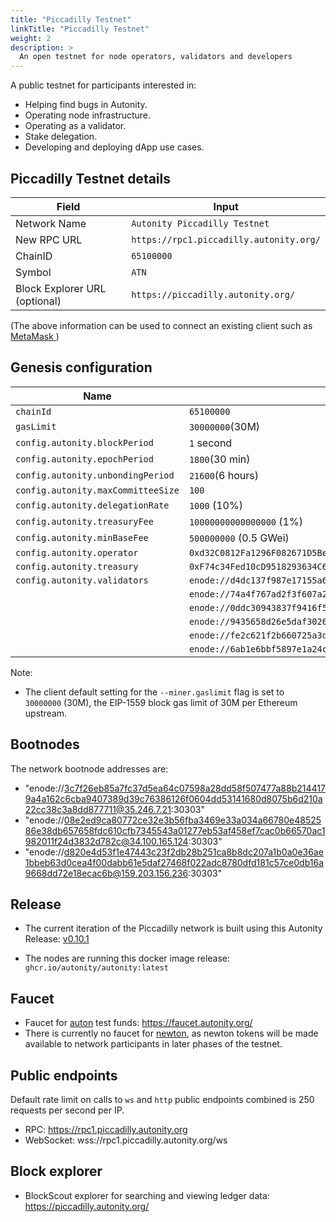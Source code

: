```yaml
---
title: "Piccadilly Testnet"
linkTitle: "Piccadilly Testnet"
weight: 2
description: >
  An open testnet for node operators, validators and developers
---
```


A public testnet for participants interested in:

- Helping find bugs in Autonity.
- Operating node infrastructure.
- Operating as a validator.
- Stake delegation.
- Developing and deploying dApp use cases.

## Piccadilly Testnet details

|**Field**|**Input**|
|------|----------|
|Network Name|`Autonity Piccadilly Testnet`|
|New RPC URL|`https://rpc1.piccadilly.autonity.org/`|
|ChainID |`65100000`|
|Symbol|`ATN`|
|Block Explorer URL (optional)|`https://piccadilly.autonity.org/`|

(The above information can be used to connect an existing client such as [MetaMask <i class='fas fa-external-link-alt'></i>](https://metamask.zendesk.com/hc/en-us/articles/360043227612-How-to-add-a-custom-network-RPC))

## Genesis configuration

| Name                               | Piccadilly                    |
| ---------------------------------- | ----------------------------- |
| `chainId`                          | `65100000`                    |
| `gasLimit`                         | `30000000`(30M)               |
| `config.autonity.blockPeriod`      | `1` second                    |
| `config.autonity.epochPeriod`      | `1800`(30 min)                |
| `config.autonity.unbondingPeriod`  | `21600`(6 hours)              |
| `config.autonity.maxCommitteeSize` | `100`                         |
| `config.autonity.delegationRate`   | `1000` (10%)                  |
| `config.autonity.treasuryFee`      | `10000000000000000` (1%)      |
| `config.autonity.minBaseFee`       | `500000000` (0.5 GWei)        |
| `config.autonity.operator`         | `0xd32C0812Fa1296F082671D5Be4CbB6bEeedC2397` |
| `config.autonity.treasury`         | `0xF74c34Fed10cD9518293634C6f7C12638a808Ad5` |
| `config.autonity.validators`       | `enode://d4dc137f987e17155a69b31e566494c16edafd228912483cc519a48ce85864781faccc38141cc0eb1df8cdb28b9b3ccd10e1c298bac78ac43bbe5804021c1152@34.142.71.5:30303` |
|  | `enode://74a4f767ad2f3f607a2db06732b44e6c61a68cae1959b331c18aea6256aae16bded31ba40dd85dcc4d719baaeb29f918726d19fa51b5d8174b27da0d7593e19b@34.142.33.89:30303` |
|  | `enode://0ddc30943837f9416f563063ed5d409aca37780b8b8f939ef9f4b7901b9eb94c09d7ba2af27f70b33d76e74403d00021c13ebc4943ad46bc1e5051689cd862b8@35.234.131.29:30303` |
|  | `enode://9435658d26e5daf30261648504560f6375b24cdf0e4403613d44ebc4020489cc67ac82ababe7928d63d9f113c67b946845d18db935abe3d241e665114fc75e94@35.177.73.222:30303` |
|  | `enode://fe2c621f2b660725a3d529b3eefd780e90bb86e9eb4b7136c0b00a7365260a478b9b8941f1a65c6d4d77bff1b2e22eb6d781f5cc86401d60b373c6d4155c189a@3.10.195.56:30304` |
|  | `enode://6ab1e6bbf5897e1a24ccf8d8718615ec972ffd54d99c3e46f4517d5602e8bf7110e2e5e2c2e584795e45e2e842172de044b4df165a7082133c6697b632da8282@18.168.88.205:30305` |

Note:

- The client default setting for the `--miner.gaslimit` flag is set to `30000000` (30M), the EIP-1559 block gas limit of 30M per Ethereum upstream.


## Bootnodes

The network bootnode addresses are:

- "enode://3c7f26eb85a7fc37d5ea64c07598a28dd58f507477a88b2144179a4a162c6cba9407389d39c76386126f0604dd53141680d8075b6d210a22cc38c3a8dd877711@35.246.7.21:30303"
- "enode://08e2ed9ca80772ce32e3b56fba3469e33a034a66780e4852586e38db657658fdc610cfb7345543a01277eb53af458ef7cac0b66570ac1982011f24d3832d782c@34.100.165.124:30303"
- "enode://d820e4d53f1e47443c23f2db28b251ca8b8dc207a1b0a0e36ae1bbeb63d0cea4f00dabb61e5daf27468f022adc8780dfd181c57ce0db16a9668dd72e18ecac6b@159.203.156.236:30303"

## Release

- The current iteration of the Piccadilly network is built using this Autonity Release: [v0.10.1 <i class='fas fa-external-link-alt'></i>](https://github.com/autonity/autonity/releases/tag/v0.10.1)

- The nodes are running this docker image release: `ghcr.io/autonity/autonity:latest`

## Faucet

- Faucet for [auton](/concepts/protocol-assets/auton) test funds: [https://faucet.autonity.org/ <i class='fas fa-external-link-alt'></i>](https://faucet.autonity.org/)
- There is currently no faucet for [newton](/concepts/protocol-assets/newton), as newton tokens will be made available to network participants in later phases of the testnet.

## Public endpoints

Default rate limit on calls to `ws` and `http` public endpoints combined  is 250 requests per second per IP.

- RPC: https://rpc1.piccadilly.autonity.org
- WebSocket: wss://rpc1.piccadilly.autonity.org/ws

## Block explorer

- BlockScout explorer for searching and viewing ledger data: [https://piccadilly.autonity.org/ <i class='fas fa-external-link-alt'></i>](https://piccadilly.autonity.org/)

